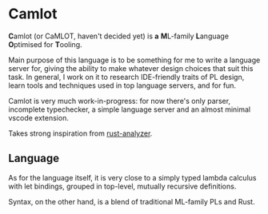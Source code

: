# Camlot

**C**amlot (or CaMLOT, haven't decided yet) is **a** **M**L-family **L**anguage **O**ptimised for **T**ooling.

Main purpose of this language is to be something for me to write a language server for, giving the ability to make whatever design choices that suit this task.
In general, I work on it to research IDE-friendly traits of PL design, learn tools and techniques used in top language servers, and for fun.

Camlot is very much work-in-progress: for now there's only parser, incomplete typechecker, a simple language server and an almost minimal vscode extension.

Takes strong inspiration from [rust-analyzer](https://github.com/rust-lang/rust-analyzer/).

## Language

As for the language itself, it is very close to a simply typed lambda calculus with let bindings, grouped in top-level, mutually recursive definitions.

Syntax, on the other hand, is a blend of traditional ML-family PLs and Rust.
